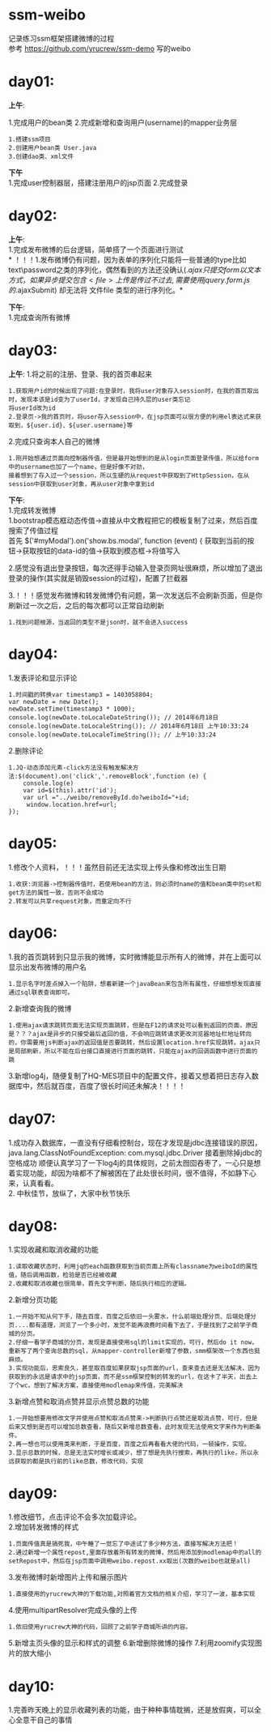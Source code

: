 # ssm-weibo
记录练习ssm框架搭建微博的过程  
参考 https://github.com/yrucrew/ssm-demo 写的weibo

# day01:  

**上午**:  

1.完成用户的bean类 2.完成新增和查询用户(username)的mapper业务层 

	1.搭建ssm项目
	2.创建用户bean类 User.java
	3.创建dao类、xml文件

**下午**   
1.完成user控制器层，搭建注册用户的jsp页面 2.完成登录

# day02:  

**上午**:  
1.完成发布微博的后台逻辑，简单搭了一个页面进行测试    
	* ！！！1.发布微博仍有问题，因为表单的序列化只能将一些普通的type比如text\password之类的序列化，偶然看到的方法还没确认($.ajax只提交form以文本方式，如果异步提交包含<file>上传是传过不过去,需要使用jquery.form.js的$.ajaxSubmit)
	却无法将 文件file 类型的进行序列化。*

**下午**:  
1.完成查询所有微博  

# day03:  

**上午**: 
1.将之前的注册、登录、我的首页串起来  

	1.获取用户id的时候出现了问题:在登录时，我将user对象存入session时，在我的首页取出时，发现本该是id变为了userId，才发现自己持久层的user类忘记
	将userId改为id   
	2.登录页->我的首页时，将user存入session中，在jsp页面可以很方便的利用el表达式来获取到，${user.id}、${user.username}等   
	
2.完成只查询本人自己的微博  

	1.刚开始想通过页面向控制器传值，但是最开始想到的是从login页面登录传值，所以给form中的username也加了一个name，但是好像不对劲，  
	接着想到了存入过一个session，所以生硬的从request中获取到了HttpSession，在从session中获取到user对象，再从user对象中拿到id
	
**下午**:    
1.完成转发微博  
	1.bootstrap模态框动态传值->直接从中文教程把它的模板复制了过来，然后百度搜索了传值过程  
	首先 $('#myModal').on('show.bs.modal', function (event) { 获取到当前的按钮->获取按钮的data-id的值->获取到模态框->将值写入  
  
2.感觉没有退出登录按钮，每次还得手动输入登录页网址很麻烦，所以增加了退出登录的操作(其实就是销毁session的过程)，配置了拦截器    

3.！！！感觉发布微博和转发微博仍有问题，第一次发送后不会刷新页面，但是你刷新过一次之后，之后的每次都可以正常自动刷新  

	1.找到问题根源，当返回的类型不是json时，就不会进入success

# day04:  

1.发表评论和显示评论  

	1.时间戳的转换var timestamp3 = 1403058804;    
	var newDate = new Date();    
	newDate.setTime(timestamp3 * 1000);    
	console.log(newDate.toLocaleDateString()); // 2014年6月18日     
	console.log(newDate.toLocaleString()); // 2014年6月18日 上午10:33:24      
	console.log(newDate.toLocaleTimeString()); // 上午10:33:24
  
2.删除评论

	1.JQ-动态添加元素-click方法没有触发解决方法:$(document).on('click','.removeBlock',function (e) {  
        console.log(e)      
        var id=$(this).attr('id');
        var url ="../weibo/removeById.do?weiboId="+id;
		 window.location.href=url;
    });
    
# day05:  

1.修改个人资料，！！！虽然目前还无法实现上传头像和修改出生日期  

	1.收获:浏览器->控制器传值时，若使用bean的方法，则必须时name的值和bean类中的set和get方法的属性一致，否则不会成功  
	2.转发可以共享request对象，而重定向不行  

# day06:

1.我的首页跳转到只显示我的微博，实时微博能显示所有人的微博，并在上面可以显示出发布微博的用户名

	1.显示名字时差点掉入一个陷阱，想着新建一个javaBean来包含所有属性，仔细想想发现直接通过sql联表查询即可。  
2.新增查询我的微博  

	1.使用ajax请求跳转页面无法实现页面跳转，但是在F12的请求处可以看到返回的页面，原因是？？？ajax是异步的只接受最后返回的值，不会响应跳转请求更改浏览器地址栏地址转向的，你需要用js判断ajax的返回值是否要跳转，然后设置location.href实现跳转。ajax只是局部刷新，所以不能在后台接口直接进行页面的跳转，只能在ajax的回调函数中进行页面的跳  
3.新增log4j，随便复制了HQ-MES项目中的配置文件，接着又想着把日志存入数据库中，然后就百度，百度了很长时间还未解决！！！！

# day07:  

1.成功存入数据库，一直没有仔细看控制台，现在才发现是jdbc连接错误的原因，java.lang.ClassNotFoundException: com.mysql.jdbc.Driver 接着删除掉jdbc的空格成功
顺便认真学习了一下log4j的具体规则，之前太囫囵吞枣了，一心只是想着实现功能，却因为啥都不了解被困在了此处很长时间，很不值得，不如静下心来，认真看看。  
2. 中秋佳节，放纵了，大家中秋节快乐  

# day08:  
1.实现收藏和取消收藏的功能  

	1.读取收藏状态时，利用jq的each函数获取到当前页面上所有classname为weiboId的属性值，随后调用函数，检验是否已经被收藏  
	2.收藏和取消收藏也很简单，首先文字判断，随后执行相应的逻辑。  
2.新增分页功能

	1.一开始不知从何下手，随去百度，百度之后依旧一头雾水，什么前端处理分页、后端处理分页....都有道理，浏览了一个多小时，发觉不能再浪费时间看下去了，于是找到了之前学子商城的分页。
	2.仔细一看学子商城的分页，发现是直接使用sql的limit实现的，可行，然后do it now， 重新写了两个查询总数的sql，从mapper-controller新增了参数，smm框架改一个东西也挺麻烦。
	3.实现功能后，思索良久，甚至取百度如果获取jsp页面的url，查来查去还是无法解决，因为获取到的永远是请求中的jsp页面，而不是ssm框架控制的转发的url，在这卡了半天，出去上了个wc，想到了解决方案，直接使用modlemap来传值，完美解决  
	
3.新增点赞和取消点赞并显示点赞总数的功能
	
	1.一开始想要用修改文字并使用点赞和取消点赞来->判断执行点赞还是取消点赞，可行，但是后来又想到是否可以增加总数查看，随后又新增总数查看，此时发现无法使用文字来作为判断条件。
	2.再一想也可以使用类来判断，于是百度，百度之后再看看大佬的代码，一顿操作，实现。
	3.显示总数的时候，总是无法实时增长或减少，想了想是先执行搜索，再执行的like，所以永远获取的都是执行前的like总数，修改代码，实现
	
# day09:  
1.修改细节，点击评论不会多次加载评论。  
2.增加转发微博的样式
	
	1.页面传值真是搞死我，中午睡了一觉忘了中途试了多少种方法，直接写解决方法把！
	2.通过新增一个属性repost,里面存放着所有转发的微博，然后用添加到modlemap中的all的setRepost中，然后在jsp页面中调用weibo.repost.xx取出(次数的weibo也就是all)  

3.发布微博时新增图片上传和展示图片

	1.直接使用的yrucrew大神的下载功能,对照着官方文档的相关介绍，学习了一波，基本实现
	
4.使用multipartResolver完成头像的上传

	1.依旧使用yrucrew大神的代码，回顾了之前学子商城所讲的内容。
	
5.新增主页头像的显示和样式的调整
6.新增删除微博的操作
7.利用zoomify实现图片的放大缩小

# day10:
1.完善昨天晚上的显示收藏列表的功能，由于种种事情耽搁，还是放假爽，可以全心全意干自己的事情
